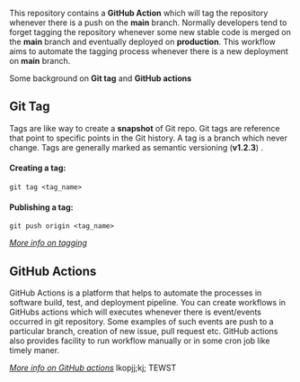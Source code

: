 This repository contains a **GitHub Action** which will tag the repository whenever there is a push on the **main** branch. Normally developers tend to forget tagging the repository whenever some new stable code is merged on the **main** branch and eventually deployed on **production**. This workflow aims to automate the tagging process whenever there is a new deployment on **main** branch.

Some background on **Git tag** and **GitHub actions**

## Git Tag
Tags are like way to create a **snapshot** of Git repo. Git tags are reference that point to specific points in the Git history. A tag is a branch which never change. Tags are generally marked as semantic versioning (**v1.2.3**) . 

#### Creating a tag:
`git tag <tag_name>`

#### Publishing a tag:
`git push origin <tag_name>`

[*More info on tagging*](https://www.atlassian.com/git/tutorials/inspecting-a-repository/git-tag#:~:text=Tags%20are%20ref's%20that%20point,branch%20that%20doesn't%20change.)

## GitHub Actions
GitHub Actions is a platform that helps to automate the processes in software build, test, and deployment pipeline. You can create workflows in GitHubs actions which will executes whenever there is event/events occurred in git repository. Some examples of such events are push to a particular branch, creation of new issue, pull request etc. GitHub actions also provides facility to run workflow manually or in some cron job like timely maner.

[*More info on GitHub actions*](https://docs.github.com/en/actions/)
lkopjj;kj;
TEWST
